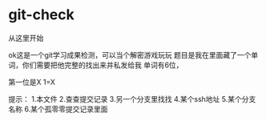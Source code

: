 # git-check
从这里开始

ok这是一个git学习成果检测，可以当个解密游戏玩玩
题目是我在里面藏了一个单词，你们需要把他完整的找出来并私发给我
单词有6位，

第一位是X
1=X






提示：
1.本文件
2.查查提交记录
3.另一个分支里找找
4.某个ssh地址
5.某个分支名称
6.某个孤零零提交记录里面